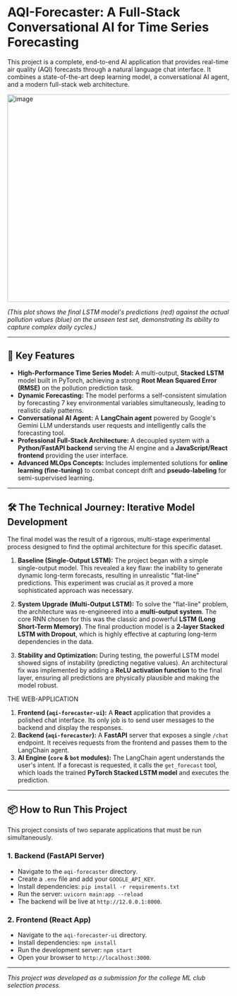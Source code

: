 # AQI-Forecaster: A Full-Stack Conversational AI for Time Series Forecasting

This project is a complete, end-to-end AI application that provides real-time air quality (AQI) forecasts through a natural language chat interface. It combines a state-of-the-art deep learning model, a conversational AI agent, and a modern full-stack web architecture.

<img width="1094" height="471" alt="image" src="https://github.com/user-attachments/assets/b4b90be2-5c30-482d-8223-6110a621a029" />

*(This plot shows the final LSTM model's predictions (red) against the actual pollution values (blue) on the unseen test set, demonstrating its ability to capture complex daily cycles.)*

---

## 🚀 Key Features

-   **High-Performance Time Series Model:** A multi-output, **Stacked LSTM** model built in PyTorch, achieving a strong **Root Mean Squared Error (RMSE)** on the pollution prediction task.
-   **Dynamic Forecasting:** The model performs a self-consistent simulation by forecasting 7 key environmental variables simultaneously, leading to realistic daily patterns.
-   **Conversational AI Agent:** A **LangChain agent** powered by Google's Gemini LLM understands user requests and intelligently calls the forecasting tool.
-   **Professional Full-Stack Architecture:** A decoupled system with a **Python/FastAPI backend** serving the AI engine and a **JavaScript/React frontend** providing the user interface.
-   **Advanced MLOps Concepts:** Includes implemented solutions for **online learning (fine-tuning)** to combat concept drift and **pseudo-labeling** for semi-supervised learning.

---

## 🛠️ The Technical Journey: Iterative Model Development

The final model was the result of a rigorous, multi-stage experimental process designed to find the optimal architecture for this specific dataset.

1.  **Baseline (Single-Output LSTM):** The project began with a simple single-output model. This revealed a key flaw: the inability to generate dynamic long-term forecasts, resulting in unrealistic "flat-line" predictions. This experiment was crucial as it proved a more sophisticated approach was necessary.

2.  **System Upgrade (Multi-Output LSTM):** To solve the "flat-line" problem, the architecture was re-engineered into a **multi-output system**. The core RNN chosen for this was the classic and powerful **LSTM (Long Short-Term Memory)**. The final production model is a **2-layer Stacked LSTM with Dropout**, which is highly effective at capturing long-term dependencies in the data.

3.  **Stability and Optimization:** During testing, the powerful LSTM model showed signs of instability (predicting negative values). An architectural fix was implemented by adding a **ReLU  activation function** to the final layer, ensuring all predictions are physically plausible and making the model robust.
  
THE WEB-APPLICATION
1.  **Frontend (`aqi-forecaster-ui`):** A **React** application that provides a polished chat interface. Its only job is to send user messages to the backend and display the responses.
2.  **Backend (`aqi-forecaster`):** A **FastAPI** server that exposes a single `/chat` endpoint. It receives requests from the frontend and passes them to the LangChain agent.
3.  **AI Engine (`core` & `bot` modules):** The LangChain agent understands the user's intent. If a forecast is requested, it calls the `get_forecast` tool, which loads the trained **PyTorch Stacked LSTM model** and executes the prediction.

---

## 📦 How to Run This Project

This project consists of two separate applications that must be run simultaneously.

### 1. Backend (FastAPI Server)

-   Navigate to the `aqi-forecaster` directory.
-   Create a `.env` file and add your `GOOGLE_API_KEY`.
-   Install dependencies: `pip install -r requirements.txt`
-   Run the server: `uvicorn main:app --reload`
-   The backend will be live at `http://12.0.0.1:8000`.

### 2. Frontend (React App)

-   Navigate to the `aqi-forecaster-ui` directory.
-   Install dependencies: `npm install`
-   Run the development server: `npm start`
-   Open your browser to `http://localhost:3000`.

---
*This project was developed as a submission for the college ML club selection process.*
